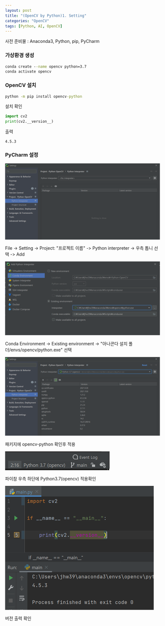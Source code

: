 ```yaml
---
layout: post
title: "(OpenCV by Python)1. Setting"
categories: "OpenCV"
tags: [Python, AI, OpenCV]
---
```


사전 준비물 : Anaconda3, Python, pip, PyCharm



### 가상환경 생성

```cmd
conda create --name opencv python=3.7
conda activate opencv
```



### OpenCV 설치

```cmd
python -m pip install opencv-python
```



설치 확인

```Python
import cv2
print(cv2.__version__)
```

출력

```
4.5.3
```



### PyCharm 설정

![](https://raw.githubusercontent.com/maizer2/gitblog_img/master/img/BookReview/2021-10-20-(OpenCV-by-Python)-1-세팅/1.PNG)

File -> Setting -> Project: "프로젝트 이름" -> Python interpreter -> 우측 톱니 선택 -> Add



![](https://raw.githubusercontent.com/maizer2/gitblog_img/master/img/BookReview/2021-10-20-(OpenCV-by-Python)-1-세팅/2.PNG)

Conda Environment -> Existing environment -> "아나콘다 설치 폴더/envs/opencv/python.exe" 선택



![](https://raw.githubusercontent.com/maizer2/gitblog_img/master/img/BookReview/2021-10-20-(OpenCV-by-Python)-1-세팅/3.PNG)

패키지에 opencv-python 확인후 적용



![](https://raw.githubusercontent.com/maizer2/gitblog_img/master/img/BookReview/2021-10-20-(OpenCV-by-Python)-1-세팅/4.PNG)

파이참 우측 하단에 Python3.7(opencv) 적용확인



![](https://raw.githubusercontent.com/maizer2/gitblog_img/master/img/BookReview/2021-10-20-(OpenCV-by-Python)-1-세팅/5.PNG)

버전 출력 확인



